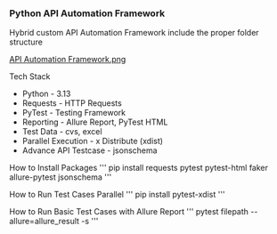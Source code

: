 ### Python API Automation Framework

Hybrid custom API Automation Framework include the proper folder structure

[API Automation Framework.png](../../Downloads/API%20Automation%20Framework.png)

Tech Stack
- Python - 3.13
- Requests - HTTP Requests
- PyTest - Testing Framework
- Reporting - Allure Report, PyTest HTML
- Test Data - cvs, excel
- Parallel Execution - x Distribute (xdist)
- Advance API Testcase - jsonschema


How to Install Packages
''' pip install requests pytest pytest-html faker allure-pytest jsonschema
'''


How to Run Test Cases Parallel
''' pip install pytest-xdist '''

How to Run Basic Test Cases with Allure Report
''' pytest filepath --allure=allure_result -s '''
